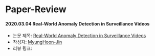 # Paper-Review

#### 2020.03.04 Real-World Anomaly Detection in Surveillance Videos

- 논문 제목: [Real-World Anomaly Detection in Surveillance Videos
](http://openaccess.thecvf.com/content_cvpr_2018/papers/Sultani_Real-World_Anomaly_Detection_CVPR_2018_paper.pdf)
- 작성자: [MyungHoon-Jin](https://github.com/jinmang2)
- 리뷰 링크:
